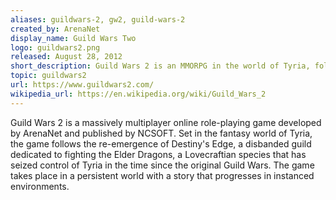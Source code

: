 ```yaml
---
aliases: guildwars-2, gw2, guild-wars-2
created_by: ArenaNet
display_name: Guild Wars Two
logo: guildwars2.png
released: August 28, 2012
short_description: Guild Wars 2 is an MMORPG in the world of Tyria, following up the story from Guild Wars.
topic: guildwars2
url: https://www.guildwars2.com/
wikipedia_url: https://en.wikipedia.org/wiki/Guild_Wars_2
---
```

Guild Wars 2 is a massively multiplayer online role-playing game developed by ArenaNet and published by NCSOFT. Set in the fantasy world of Tyria, the game follows the re-emergence of Destiny's Edge, a disbanded guild dedicated to fighting the Elder Dragons, a Lovecraftian species that has seized control of Tyria in the time since the original Guild Wars. The game takes place in a persistent world with a story that progresses in instanced environments.